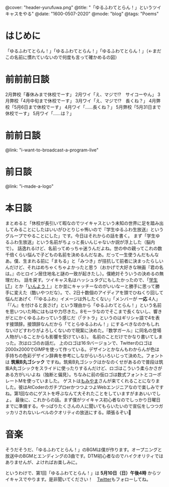 @cover: "header-yurufuwa.png"
@title: "「ゆるふわてとらん！」というツイキャスをやる"
@date: "1600-0507-2020"
@mode: "blog"
@tags: "Poems"

# はじめに
「ゆるふわてとらん！」「ゆるふわてとらん！」「ゆるふわてとらん！」（←まだこの名前に慣れていないので何度も言って確かめるの図）

# 前前前日談
2月弊校「春休みまで休校でーす」
2月ワイ「え、マジで⁉︎　サイコーやん」
3月弊校「4月中旬まで休校でーす」
3月ワイ「え、マジで⁉︎　長くね？」
4月弊校「5月6日まで休校でーす」
4月ワイ「……長くね？」
5月弊校「5月31日まで休校でーす」
5月ワイ「……は？」

# 前前日談
@link: "i-want-to-broadcast-a-program-live"

# 前日談
@link: "i-made-a-logo"

# 本日談
まとめると「休校が長引いて暇なのでツイキャスという未知の世界に足を踏み出してみることにしたはいいがひとりじゃ怖いので『学生ゆるふわ生放送』というグループでやることにした」です。今日はそれからの話を書く。
まず「学生ゆるふわ生放送」という名前がちょっと長いんじゃないか説が浮上した（脳内で）。
話逸れるけど、名前ってめっちゃ迷うんだよね。世の中の親ってこれの数千倍くらい悩んで子どもの名前を決めるんだなあ。だって一生使うんだもんなあ。僕、生まれる前に「まもる」と「みつき」が拮抗して前者に決まったらしいんだけど、それはめちゃくちゃよかったと思う（おかげで大好きな映画『君の名は。』のヒロイン居住地名と謎の一致が起きたし）。僕絶対そういうの決めるの無理だわ。
話を戻す。ツイキャス名はハッシュタグにもしたかったので、「[学生LT](https://student-lt.tech/)」とか「[いんよう！](https://inntoyoh.blogspot.com/)」とか並にキャッチーなのがいいなーと勝手に思って勝手に変えた（酷いやつだな）。で、2日十数個のアイディアを頭でひねくり回して悩んだあげく「『ゆるふわ』イメージは外したくない」「メンバーが **一応** 4人」「『ん』を付けると良さげ」という理由から「ゆるふわてとらん！」という名前を思いついた時にはもはや力尽きた。8モーラなのでそこまで長くないし、響きがとにかくゆるふわっていう感じだ（「テトラ」というのはギリシャ語で4を表す接頭辞。接頭辞なんだから「てとらゆるふわん！」にするべきなのかもしれないけどすわりがよろしくないので現案に決めた。『数学ガール』に同名の登場人物がいることからも影響を受けている）。
名前のことだけでかなり書いてしまった。次はロゴのお話だ。
上のロゴは16:9バージョンで、Twitterのロゴは2000x2000でGIMPを使って作っている。デザインとかなんもわからんが色は手持ちの色彩デザイン辞典を参考にしながらいろいろいじって決めた。フォントは **筑紫B丸ゴシック** ですね。筑紫B丸ゴシックはかなのくせがあるので普段は筑紫A丸ゴシックをスライドに使ったりするんだけど、ロゴはこういう柔らかさがある方がいいよね（独断と偏見）。ちなみに前の仮ロゴは数式フォントとコーポレートMを使っていました。
ゲストは[もみやま](https://twitter.com/momeemt)さんが来てくれることになりました。彼はAtCoderのガチプロerかつつよつよWebエンジニアなので楽しみですね。第1回なのにゲストを呼ぶなんて大それたことをしていますがまあいいでしょ。
最後に、これからの話。まず僕がツイキャス初心者なのでしっかり日曜日までに準備する。やっぱりたくさんの人に聞いてもらいたいので宣伝をしつつガッカリされないレベルのクオリティの放送にする。頑張るぞい💪

# 音楽
そうだそうだ、「ゆるふわてとらん！」のBGMは僕が作ります。オープニングと放送中のBGMとエンディングの3曲です。DTM初心者なのでハイクオリティではありませんが、よければお楽しみに。

というわけで、第1回「ゆるふわてとらん！」は **5月10日（日）午後4時** からツイキャスでやります。是非聞いてください！　[Twitter](https://twitter.com/yurufuwaan)もフォローしてね。